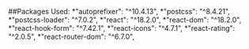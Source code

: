 ##Packages Used:
    *"autoprefixer": "^10.4.13",
    *"postcss": "^8.4.21",
    *"postcss-loader": "^7.0.2",
    *"react": "^18.2.0",
    *"react-dom": "^18.2.0",
    *"react-hook-form": "^7.42.1",
    *"react-icons": "^4.7.1",
    *"react-rating": "^2.0.5",
    *"react-router-dom": "^6.7.0",
